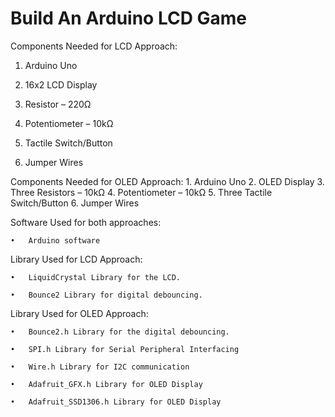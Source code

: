 # Build An Arduino LCD Game 
Components Needed for LCD Approach:

   1. Arduino Uno
    
   2. 16x2 LCD Display
    
   3. Resistor – 220Ω
    
   4. Potentiometer – 10kΩ
    
   5. Tactile Switch/Button
    
   6. Jumper Wires

Components Needed for OLED Approach:
    1.	Arduino Uno
    2.	OLED Display
    3.	Three Resistors – 10kΩ
    4.	Potentiometer – 10kΩ
    5.	Three Tactile Switch/Button
    6.	Jumper Wires

Software Used for both approaches:

    •	Arduino software

Library Used for LCD Approach:
    
    •	LiquidCrystal Library for the LCD.
    
    •	Bounce2 Library for digital debouncing.

Library Used for OLED Approach:

    •	Bounce2.h Library for the digital debouncing.
    
    •	SPI.h Library for Serial Peripheral Interfacing
    
    •	Wire.h Library for I2C communication
    
    •	Adafruit_GFX.h Library for OLED Display
    
    •	Adafruit_SSD1306.h Library for OLED Display
